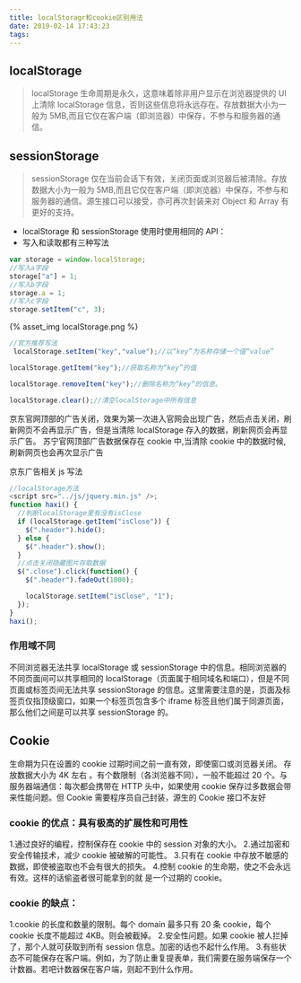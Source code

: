 ```yaml
---
title: localStoragr和cookie区别用法
date: 2019-02-14 17:43:23
tags:
---
```


## localStorage

> localStorage 生命周期是永久，这意味着除非用户显示在浏览器提供的 UI 上清除 localStorage 信息，否则这些信息将永远存在。存放数据大小为一般为 5MB,而且它仅在客户端（即浏览器）中保存，不参与和服务器的通信。

## sessionStorage

> sessionStorage 仅在当前会话下有效，关闭页面或浏览器后被清除。存放数据大小为一般为 5MB,而且它仅在客户端（即浏览器）中保存，不参与和服务器的通信。源生接口可以接受，亦可再次封装来对 Object 和 Array 有更好的支持。

- localStorage 和 sessionStorage 使用时使用相同的 API：
- 写入和读取都有三种写法
  <!-- more -->

```js
var storage = window.localStorage;
//写入a字段
storage["a"] = 1;
//写入b字段
storage.a = 1;
//写入c字段
storage.setItem("c", 3);
```
{% asset_img localStorage.png  %}
```js
//官方推荐写法
 localStorage.setItem("key","value");//以“key”为名称存储一个值“value”

localStorage.getItem("key");//获取名称为“key”的值

localStorage.removeItem("key");//删除名称为“key”的信息。

localStorage.clear();​//清空localStorage中所有信息
```

京东官网顶部的广告关闭，效果为第一次进入官网会出现广告，然后点击关闭，刷新网页不会再显示广告，但是当清除 localStorage 存入的数据，刷新网页会再显示广告。
苏宁官网顶部广告数据保存在 cookie 中,当清除 cookie 中的数据时候,刷新网页也会再次显示广告

京东广告相关 js 写法

```js
//localStorage方法
<script src="../js/jquery.min.js" />;
function haxi() {
  //判断localStorage里有没有isClose
  if (localStorage.getItem("isClose")) {
    $(".header").hide();
  } else {
    $(".header").show();
  }
  //点击关闭隐藏图片存取数据
  $(".close").click(function() {
    $(".header").fadeOut(1000);

    localStorage.setItem("isClose", "1");
  });
}
haxi();
```

### 作用域不同

不同浏览器无法共享 localStorage 或 sessionStorage 中的信息。相同浏览器的不同页面间可以共享相同的 localStorage（页面属于相同域名和端口），但是不同页面或标签页间无法共享 sessionStorage 的信息。这里需要注意的是，页面及标 签页仅指顶级窗口，如果一个标签页包含多个 iframe 标签且他们属于同源页面，那么他们之间是可以共享 sessionStorage 的。

## Cookie

生命期为只在设置的 cookie 过期时间之前一直有效，即使窗口或浏览器关闭。 存放数据大小为 4K 左右 。有个数限制（各浏览器不同），一般不能超过 20 个。与服务器端通信：每次都会携带在 HTTP 头中，如果使用 cookie 保存过多数据会带来性能问题。但 Cookie 需要程序员自己封装，源生的 Cookie 接口不友好

### cookie 的优点：具有极高的扩展性和可用性 
1.通过良好的编程，控制保存在 cookie 中的 session 对象的大小。 
2.通过加密和安全传输技术，减少 cookie 被破解的可能性。 
3.只有在 cookie 中存放不敏感的数据，即使被盗取也不会有很大的损失。 
4.控制 cookie 的生命期，使之不会永远有效。这样的话偷盗者很可能拿到的就 是一个过期的 cookie。

### cookie 的缺点：
1.cookie 的长度和数量的限制。每个 domain 最多只有 20 条 cookie，每个 cookie 长度不能超过 4KB。则会被截掉。 
2.安全性问题。如果 cookie 被人拦掉了，那个人就可获取到所有 session 信息。加密的话也不起什么作用。
3.有些状态不可能保存在客户端。例如，为了防止重复提表单，我们需要在服务端保存一个计数器。若吧计数器保在客户端，则起不到什么作用。
